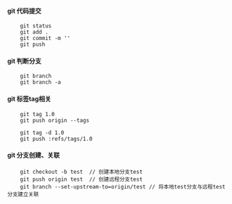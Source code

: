 #### git 代码提交

```git
    git status
    git add .
    git commit -m ''
    git push
```

#### git 判断分支

```git
    git branch
    git branch -a
```

#### git 标签tag相关

```git
    git tag 1.0
    git push origin --tags

    git tag -d 1.0
    git push :refs/tags/1.0
```

#### git 分支创建、关联

```git 
    git checkout -b test  // 创建本地分支test
    git push origin test  // 创建远程分支test
    git branch --set-upstream-to=origin/test // 将本地test分支与远程test分支建立关联
```